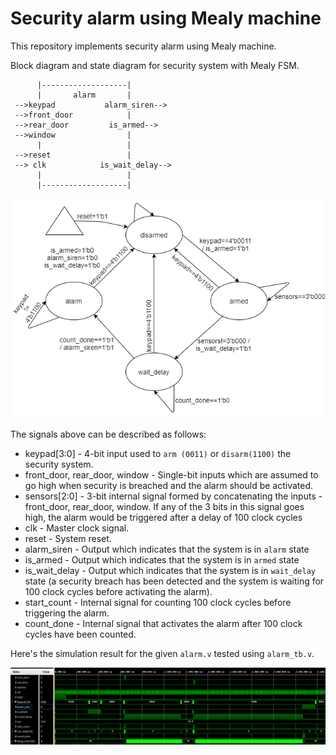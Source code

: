 # Security alarm using Mealy machine
This repository implements security alarm using Mealy machine.

Block diagram and state diagram for security system with Mealy FSM.

          |-------------------|
          |       alarm       |
     -->keypad           alarm_siren-->
     -->front_door            |
     -->rear_door         is_armed-->
     -->window                |
          |                   |
     -->reset                 |
     --> clk            is_wait_delay-->
          |                   |
          |-------------------|


![Mealy machine of alarm](alarm_mealy.png)
  
The signals above can be described as follows:
* keypad[3:0] - 4-bit input used to `arm (0011)` or `disarm(1100)` the security system.
* front_door, rear_door, window - Single-bit inputs which are assumed to go high when security is breached and the alarm should be activated.
* sensors[2:0] - 3-bit internal signal formed by concatenating the inputs - front_door, rear_door, window. If any of the 3 bits in this signal goes high, the alarm would be triggered after a delay of 100 clock cycles
* clk - Master clock signal.
* reset - System reset.
* alarm_siren - Output which indicates that the system is in `alarm` state
* is_armed - Output which indicates that the system is in `armed` state
* is_wait_delay - Output which indicates that the system is in `wait_delay` state (a security breach has been detected and the system is waiting for 100 clock cycles before activating the alarm).
* start_count - Internal signal for counting 100 clock cycles before triggering the alarm.
* count_done - Internal signal that activates the alarm after 100 clock cycles have been counted.


Here's the simulation result for the given `alarm.v` tested using `alarm_tb.v`.

![simulation result](alarm_tb_sim.png)
